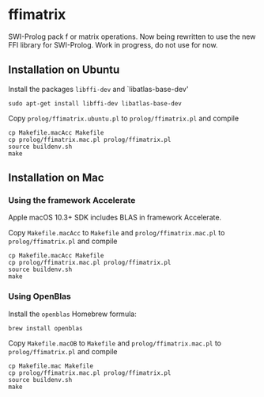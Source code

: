 # ffimatrix

SWI-Prolog pack f or matrix operations. 
Now being rewritten to use the new FFI library for SWI-Prolog.
Work in progress, do not use for now.

## Installation on Ubuntu

Install the packages `libffi-dev` and `libatlas-base-dev'
```
sudo apt-get install libffi-dev libatlas-base-dev
```
Copy `prolog/ffimatrix.ubuntu.pl` to `prolog/ffimatrix.pl`
and compile
```
cp Makefile.macAcc Makefile
cp prolog/ffimatrix.mac.pl prolog/ffimatrix.pl
source buildenv.sh
make
```
## Installation on Mac

### Using the framework Accelerate

Apple macOS 10.3+ SDK includes BLAS in framework Accelerate.

Copy `Makefile.macAcc` to `Makefile` and `prolog/ffimatrix.mac.pl` to `prolog/ffimatrix.pl`
and compile
```
cp Makefile.macAcc Makefile
cp prolog/ffimatrix.mac.pl prolog/ffimatrix.pl
source buildenv.sh
make
```

### Using OpenBlas

Install the `openblas` Homebrew formula:

```
brew install openblas
````

Copy `Makefile.macOB` to `Makefile` and `prolog/ffimatrix.mac.pl` to `prolog/ffimatrix.pl`
and compile
```
cp Makefile.mac Makefile
cp prolog/ffimatrix.mac.pl prolog/ffimatrix.pl
source buildenv.sh
make
```